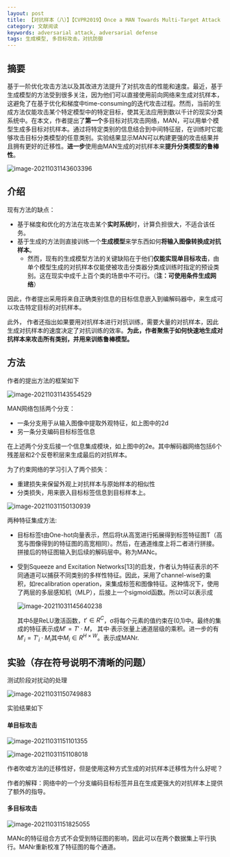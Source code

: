 ```yaml
---
layout: post
title: 【对抗样本（八）】【CVPR2019】Once a MAN Towards Multi-Target Attack via Learning Multi-Target Adversarial Network Once
category: 文献阅读
keywords: adversarial attack, adversarial defense
tags: 生成模型, 多目标攻击，对抗防御
---
```


## 摘要

基于一阶优化攻击方法以及其改进方法提升了对抗攻击的性能和速度。最近，基于生成模型的方法受到很多关注，因为他们可以直接使用前向网络来生成对抗样本，这避免了在基于优化和梯度中time-consuming的迭代攻击过程。然而，当前的生成方法仅能攻击某个特定模型中的特定目标，使其无法应用到数以千计的现实分类系统中。在本文，作者提出了**第一个**多目标对抗攻击网络，MAN，可以用单个模型生成多目标对抗样本。通过将特定类别的信息结合到中间特征层，在训练时它能够攻击目标分类模型的任意类别。实验结果显示MAN可以构建更强的攻击结果并且拥有更好的迁移性。**进一步**使用由MAN生成的对抗样本来**提升分类模型的鲁棒性**。

![image-20211031143603396](https://gitee.com/freeneuro/PigBed/raw/master/img/image-20211031143603396.png)

## 介绍

现有方法的缺点：

+ 基于梯度和优化的方法在攻击某个**实时系统**时，计算负担很大，不适合该任务。
+ 基于生成的方法则直接训练一个**生成模型**来学东西如何**将输入图像转换成对抗样本**。
  + 然而，现有的生成模型方法的关键缺陷在于他们**仅能实现单目标攻击**，由单个模型生成的对抗样本仅能使被攻击分类器分类成训练时指定的预设类别。这在现实中成千上百个类的场景中不可行。（**注：可使用条件生成网络**）

因此，作者提出采用将来自正确类别信息的目标信息嵌入到编解码器中，来生成可以攻击特定目标的对抗样本。

此外， 作者还指出如果要用对抗样本进行对抗训练，需要大量的对抗样本，因此生成对抗样本的速度决定了对抗训练的效率。**为此，作者聚焦于如何快速地生成对抗样本来攻击所有类别，并用来训练鲁棒模型。**

## 方法

作者的提出方法的框架如下

![image-20211031143554529](https://gitee.com/freeneuro/PigBed/raw/master/img/image-20211031143554529.png)

MAN网络包括两个分支：

+ 一条分支用于从输入图像中提取外观特征，如上图中的2d
+ 另一条分支编码目标标签信息

在上述两个分支后接一个信息集成模块，如上图中的2e。其中解码器网络包括6个残差层和2个反卷积层来生成最后的对抗样本。

为了约束网络的学习引入了两个损失：

+ 重建损失来保留外观上对抗样本与原始样本的相似性
+ 分类损失，用来嵌入目标标签信息到目标样本上。

![image-20211031150130939](https://gitee.com/freeneuro/PigBed/raw/master/img/image-20211031150130939.png)

两种特征集成方法:

+ 目标标签t由One-hot向量表示，然后将t从高宽进行拓展得到标签特征图T（高宽与图像得到的特征图的高宽相同）。然后，在通道维度上将二者进行拼接。拼接后的特征图输入到后续的解码层中。称为MANc。

+ 受到Squeeze and Excitation Networks[13]的启发，作者认为特征表示的不同通道可以捕获不同类别的多样性特征。因此，采用了channel-wise的乘积，如recalibration operation，来集成标签和图像特征。这种情况下，使用了两层的多层感知机（MLP），后接上一个sigmoid函数。所以t可以表示成

  ![image-20211031145640238](https://gitee.com/freeneuro/PigBed/raw/master/img/image-20211031145640238.png)

  其中δ是ReLU激活函数，$t' \in R^C$，σ将每个元素的值约束在(0,1)中。最终的集成的特征表示成$M' = T' \cdot M$， 其中·表示张量上通道层级的乘积。进一步的有$M'_i = T'_i \cdot M_i$其中$M_i \in R^{H \times W}$。表示成MANr.

## 实验（存在符号说明不清晰的问题）

测试阶段对扰动的处理

![image-20211031150749883](https://gitee.com/freeneuro/PigBed/raw/master/img/image-20211031150749883.png)

实验结果如下

#### 单目标攻击

![image-20211031151101355](https://gitee.com/freeneuro/PigBed/raw/master/img/image-20211031151101355.png)

![image-20211031151108018](https://gitee.com/freeneuro/PigBed/raw/master/img/image-20211031151108018.png)

作者吹嘘方法的迁移性好，但是使用这种方式生成的对抗样本迁移性为什么好呢？

作者的解释：网络中的一个分支编码目标标签并且在生成更强大的对抗样本上提供了额外的指导。

#### 多目标攻击

![image-20211031151825055](https://gitee.com/freeneuro/PigBed/raw/master/img/image-20211031151825055.png)

MANc的特征组合方式不会受到特征图的影响，因此可以在两个数据集上平行执行。MANr重新校准了特征图的每个通道。

